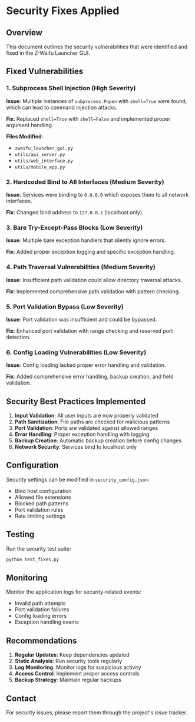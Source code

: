 # Security Fixes Applied

## Overview
This document outlines the security vulnerabilities that were identified and fixed in the Z-Waifu Launcher GUI.

## Fixed Vulnerabilities

### 1. Subprocess Shell Injection (High Severity)
**Issue**: Multiple instances of `subprocess.Popen` with `shell=True` were found, which can lead to command injection attacks.

**Fix**: Replaced `shell=True` with `shell=False` and implemented proper argument handling.

**Files Modified**:
- `zwaifu_launcher_gui.py`
- `utils/api_server.py`
- `utils/web_interface.py`
- `utils/mobile_app.py`

### 2. Hardcoded Bind to All Interfaces (Medium Severity)
**Issue**: Services were binding to `0.0.0.0` which exposes them to all network interfaces.

**Fix**: Changed bind address to `127.0.0.1` (localhost only).

### 3. Bare Try-Except-Pass Blocks (Low Severity)
**Issue**: Multiple bare exception handlers that silently ignore errors.

**Fix**: Added proper exception logging and specific exception handling.

### 4. Path Traversal Vulnerabilities (Medium Severity)
**Issue**: Insufficient path validation could allow directory traversal attacks.

**Fix**: Implemented comprehensive path validation with pattern checking.

### 5. Port Validation Bypass (Low Severity)
**Issue**: Port validation was insufficient and could be bypassed.

**Fix**: Enhanced port validation with range checking and reserved port detection.

### 6. Config Loading Vulnerabilities (Low Severity)
**Issue**: Config loading lacked proper error handling and validation.

**Fix**: Added comprehensive error handling, backup creation, and field validation.

## Security Best Practices Implemented

1. **Input Validation**: All user inputs are now properly validated
2. **Path Sanitization**: File paths are checked for malicious patterns
3. **Port Validation**: Ports are validated against allowed ranges
4. **Error Handling**: Proper exception handling with logging
5. **Backup Creation**: Automatic backup creation before config changes
6. **Network Security**: Services bind to localhost only

## Configuration

Security settings can be modified in `security_config.json`:
- Bind host configuration
- Allowed file extensions
- Blocked path patterns
- Port validation rules
- Rate limiting settings

## Testing

Run the security test suite:
```bash
python test_fixes.py
```

## Monitoring

Monitor the application logs for security-related events:
- Invalid path attempts
- Port validation failures
- Config loading errors
- Exception handling events

## Recommendations

1. **Regular Updates**: Keep dependencies updated
2. **Static Analysis**: Run security tools regularly
3. **Log Monitoring**: Monitor logs for suspicious activity
4. **Access Control**: Implement proper access controls
5. **Backup Strategy**: Maintain regular backups

## Contact

For security issues, please report them through the project's issue tracker.
